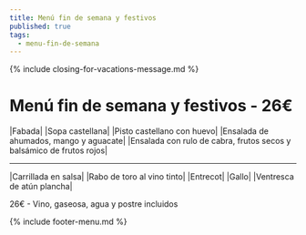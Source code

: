```yaml
---
title: Menú fin de semana y festivos
published: true
tags:
  - menu-fin-de-semana
---
```


{% include closing-for-vacations-message.md %}

# Menú fin de semana y festivos - 26€

|Fabada|
|Sopa castellana|
|Pisto castellano con huevo|
|Ensalada de ahumados, mango y aguacate|
|Ensalada con rulo de cabra, frutos secos y balsámico de frutos rojos|


------

|Carrillada en salsa|
|Rabo de toro al vino tinto|
|Entrecot|
|Gallo|
|Ventresca de atún plancha|

<!-- |Cordero asado|eligiendo este segundo plato se añade 10€ al menú, en total 34€| -->

26€ - Vino, gaseosa, agua y postre incluidos

{% include footer-menu.md %}
